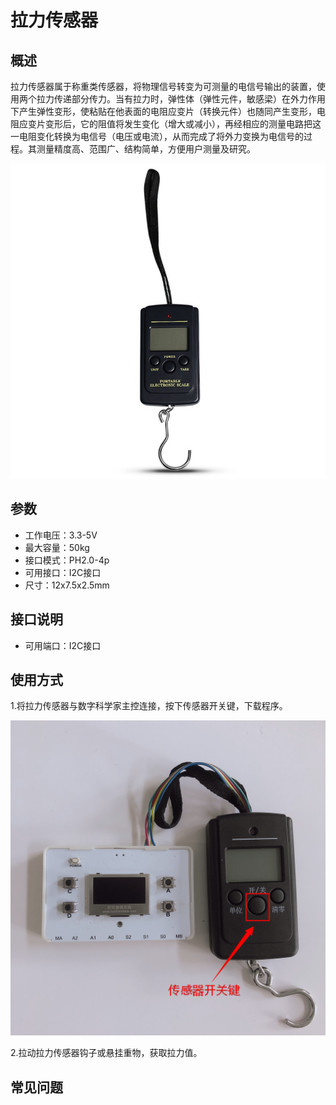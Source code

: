 # 拉力传感器

## 概述

拉力传感器属于称重类传感器，将物理信号转变为可测量的电信号输出的装置，使用两个拉力传递部分传力。当有拉力时，弹性体（弹性元件，敏感梁）在外力作用下产生弹性变形，使粘贴在他表面的电阻应变片（转换元件）也随同产生变形，电阻应变片变形后，它的阻值将发生变化（增大或减小），再经相应的测量电路把这一电阻变化转换为电信号（电压或电流），从而完成了将外力变换为电信号的过程。其测量精度高、范围广、结构简单，方便用户测量及研究。

![](../../.gitbook/assets/shulali-1.jpg)

## 参数

* 工作电压：3.3-5V
* 最大容量：50kg
* 接口模式：PH2.0-4p
* 可用接口：I2C接口
* 尺寸：12x7.5x2.5mm

## 接口说明

* 可用端口：I2C接口

## 使用方式

1.将拉力传感器与数字科学家主控连接，按下传感器开关键，下载程序。

![](../../.gitbook/assets/shulali-2.JPG)

2.拉动拉力传感器钩子或悬挂重物，获取拉力值。

## 常见问题

